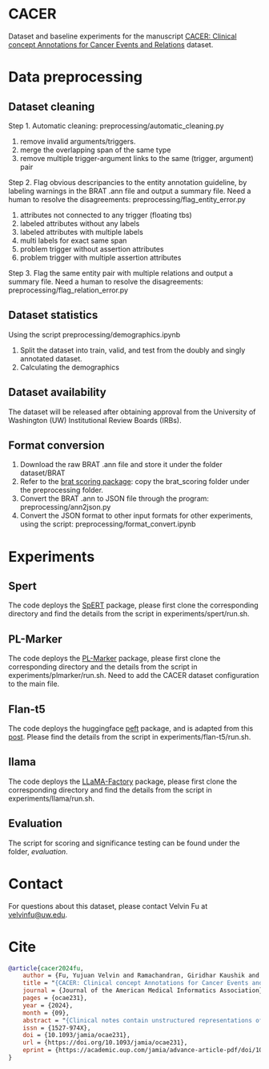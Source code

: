 # CACER
Dataset and baseline experiments for the manuscript [CACER: Clinical concept Annotations for Cancer Events and Relations](https://academic.oup.com/jamia/advance-article/doi/10.1093/jamia/ocae231/7748302?searchresult=1) dataset.

# Data preprocessing
## Dataset cleaning
Step 1. Automatic cleaning: preprocessing/automatic_cleaning.py
1. remove invalid arguments/triggers. 
2. merge the overlapping span of the same type
3. remove multiple trigger-argument links to the same (trigger, argument) pair

Step 2. Flag obvious descripancies to the entity annotation guideline, by labeling warnings in the BRAT .ann file and output a summary file. Need a human to resolve the disagreements: preprocessing/flag_entity_error.py
1. attributes not connected to any trigger (floating tbs)
2. labeled attributes without any labels
3. labeled attributes with multiple labels
4. multi labels for exact same span
5. problem trigger without assertion attributes
6. problem trigger with multiple assertion attributes

Step 3. Flag the same entity pair with multiple relations and output a summary file. Need a human to resolve the disagreements: preprocessing/flag_relation_error.py

## Dataset statistics
Using the script preprocessing/demographics.ipynb
1. Split the dataset into train, valid, and test from the doubly and singly annotated dataset.
2. Calculating the demographics

## Dataset availability 
The dataset will be released after obtaining approval from the University of Washington (UW) Institutional Review Boards (IRBs).

## Format conversion
1. Download the raw BRAT .ann file and store it under the folder dataset/BRAT
2. Refer to the [brat scoring package](https://github.com/Lybarger/brat_scoring): copy the brat_scoring folder under the preprocessing folder.
3. Convert the BRAT .ann to JSON file through the program: preprocessing/ann2json.py
4. Convert the JSON format to other input formats for other experiments, using the script: preprocessing/format_convert.ipynb

# Experiments
## Spert
The code deploys the [SpERT](https://github.com/lavis-nlp/spert) package, please first clone the corresponding directory and find the details from the script in experiments/spert/run.sh.

## PL-Marker
The code deploys the [PL-Marker](https://github.com/thunlp/PL-Marker) package, please first clone the corresponding directory and the details from the script in experiments/plmarker/run.sh. Need to add the CACER dataset configuration to the main file.

## Flan-t5
The code deploys the huggingface [peft](https://github.com/huggingface/peft) package, and is adapted from this [post](https://www.philschmid.de/fine-tune-flan-t5-peft). Please find the details from the script in experiments/flan-t5/run.sh.

## llama
The code deploys the [LLaMA-Factory](https://github.com/hiyouga/LLaMA-Factory) package, please first clone the corresponding directory and find the details from the script in experiments/llama/run.sh.

## Evaluation
The script for scoring and significance testing can be found under the folder, _evaluation_.

# Contact
For questions about this dataset, please contact Velvin Fu at velvinfu@uw.edu.

# Cite
```bibtex
@article{cacer2024fu,
    author = {Fu, Yujuan Velvin and Ramachandran, Giridhar Kaushik and Halwani, Ahmad and McInnes, Bridget T and Xia, Fei and Lybarger, Kevin and Yetisgen, Meliha and Uzuner, Özlem},
    title = "{CACER: Clinical concept Annotations for Cancer Events and Relations}",
    journal = {Journal of the American Medical Informatics Association},
    pages = {ocae231},
    year = {2024},
    month = {09},
    abstract = "{Clinical notes contain unstructured representations of patient histories, including the relationships between medical problems and prescription drugs. To investigate the relationship between cancer drugs and their associated symptom burden, we extract structured, semantic representations of medical problem and drug information from the clinical narratives of oncology notes.We present Clinical concept Annotations for Cancer Events and Relations (CACER), a novel corpus with fine-grained annotations for over 48 000 medical problems and drug events and 10 000 drug-problem and problem-problem relations. Leveraging CACER, we develop and evaluate transformer-based information extraction models such as Bidirectional Encoder Representations from Transformers (BERT), Fine-tuned Language Net Text-To-Text Transfer Transformer (Flan-T5), Large Language Model Meta AI (Llama3), and Generative Pre-trained Transformers-4 (GPT-4) using fine-tuning and in-context learning (ICL).In event extraction, the fine-tuned BERT and Llama3 models achieved the highest performance at 88.2-88.0 F1, which is comparable to the inter-annotator agreement (IAA) of 88.4 F1. In relation extraction, the fine-tuned BERT, Flan-T5, and Llama3 achieved the highest performance at 61.8-65.3 F1. GPT-4 with ICL achieved the worst performance across both tasks.The fine-tuned models significantly outperformed GPT-4 in ICL, highlighting the importance of annotated training data and model optimization. Furthermore, the BERT models performed similarly to Llama3. For our task, large language models offer no performance advantage over the smaller BERT models.We introduce CACER, a novel corpus with fine-grained annotations for medical problems, drugs, and their relationships in clinical narratives of oncology notes. State-of-the-art transformer models achieved performance comparable to IAA for several extraction tasks.}",
    issn = {1527-974X},
    doi = {10.1093/jamia/ocae231},
    url = {https://doi.org/10.1093/jamia/ocae231},
    eprint = {https://academic.oup.com/jamia/advance-article-pdf/doi/10.1093/jamia/ocae231/59003844/ocae231.pdf},
}
```


